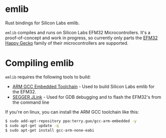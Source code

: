 # emlib

Rust bindings for Silicon Labs emlib.

`emlib` compiles and runs on Silicon Labs EFM32 Microcontrollers. 
It's a proof-of-concept and work in progress, so currently only parts the
[EFM32 Happy Gecko](http://www.silabs.com/products/mcu/32-bit/efm32-giant-gecko/pages/efm32-happy-gecko.aspx)
family of their microcontrollers are supported.

# Compiling emlib
`emlib` requires the following tools to build:
* [ARM GCC Embedded Toolchain](https://launchpad.net/gcc-arm-embedded) - Used to build 
Silicon Labs emlib for the EFM32.
* [SEGGER JLink](https://www.segger.com/jlink-software.html) - Used for GDB debugging and to 
flash the EFM32's from the command line

If you're on linux, you can install the ARM GCC toolchain like this:
```bash
$ sudo add-apt-repository ppa:terry.guo/gcc-arm-embedded -y
$ sudo apt-get update -q
$ sudo apt-get install gcc-arm-none-eabi
```